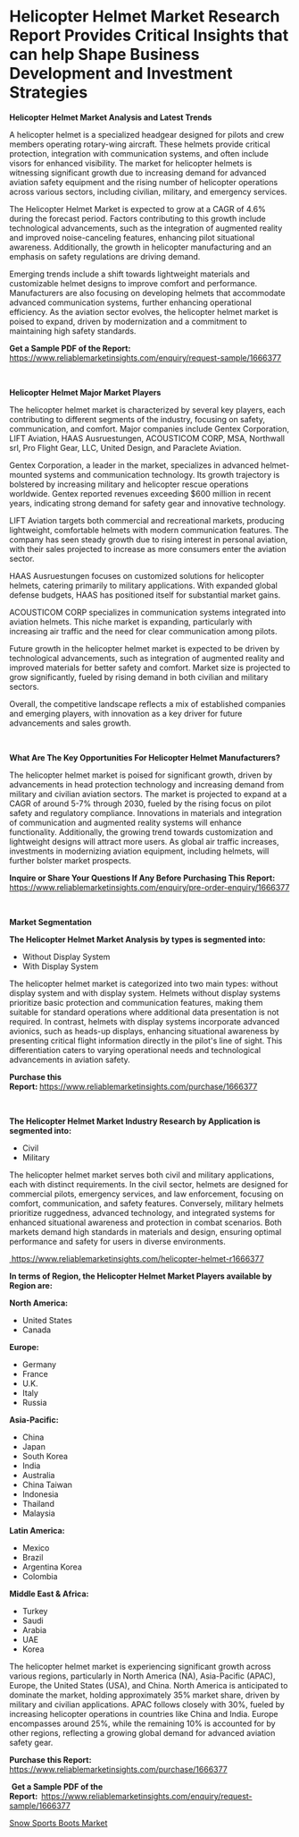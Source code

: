 <p><h1>Helicopter Helmet Market Research Report Provides Critical Insights that can help Shape Business Development and Investment Strategies</h1></p><p><strong>Helicopter Helmet Market Analysis and Latest Trends</strong></p>
<p><p>A helicopter helmet is a specialized headgear designed for pilots and crew members operating rotary-wing aircraft. These helmets provide critical protection, integration with communication systems, and often include visors for enhanced visibility. The market for helicopter helmets is witnessing significant growth due to increasing demand for advanced aviation safety equipment and the rising number of helicopter operations across various sectors, including civilian, military, and emergency services.</p><p>The Helicopter Helmet Market is expected to grow at a CAGR of 4.6% during the forecast period. Factors contributing to this growth include technological advancements, such as the integration of augmented reality and improved noise-canceling features, enhancing pilot situational awareness. Additionally, the growth in helicopter manufacturing and an emphasis on safety regulations are driving demand. </p><p>Emerging trends include a shift towards lightweight materials and customizable helmet designs to improve comfort and performance. Manufacturers are also focusing on developing helmets that accommodate advanced communication systems, further enhancing operational efficiency. As the aviation sector evolves, the helicopter helmet market is poised to expand, driven by modernization and a commitment to maintaining high safety standards.</p></p>
<p><strong>Get a Sample PDF of the Report:&nbsp;</strong> <a href="https://www.reliablemarketinsights.com/enquiry/request-sample/1666377?utm_campaign=2982&utm_medium=2&utm_source=Github&utm_content=ia&utm_term=05042025&utm_id=helicopter-helmet">https://www.reliablemarketinsights.com/enquiry/request-sample/1666377</a></p>
<p>&nbsp;</p>
<p><strong>Helicopter Helmet Major Market Players</strong></p>
<p><p>The helicopter helmet market is characterized by several key players, each contributing to different segments of the industry, focusing on safety, communication, and comfort. Major companies include Gentex Corporation, LIFT Aviation, HAAS Ausruestungen, ACOUSTICOM CORP, MSA, Northwall srl, Pro Flight Gear, LLC, United Design, and Paraclete Aviation. </p><p>Gentex Corporation, a leader in the market, specializes in advanced helmet-mounted systems and communication technology. Its growth trajectory is bolstered by increasing military and helicopter rescue operations worldwide. Gentex reported revenues exceeding $600 million in recent years, indicating strong demand for safety gear and innovative technology.</p><p>LIFT Aviation targets both commercial and recreational markets, producing lightweight, comfortable helmets with modern communication features. The company has seen steady growth due to rising interest in personal aviation, with their sales projected to increase as more consumers enter the aviation sector.</p><p>HAAS Ausruestungen focuses on customized solutions for helicopter helmets, catering primarily to military applications. With expanded global defense budgets, HAAS has positioned itself for substantial market gains.</p><p>ACOUSTICOM CORP specializes in communication systems integrated into aviation helmets. This niche market is expanding, particularly with increasing air traffic and the need for clear communication among pilots.</p><p>Future growth in the helicopter helmet market is expected to be driven by technological advancements, such as integration of augmented reality and improved materials for better safety and comfort. Market size is projected to grow significantly, fueled by rising demand in both civilian and military sectors.</p><p>Overall, the competitive landscape reflects a mix of established companies and emerging players, with innovation as a key driver for future advancements and sales growth.</p></p>
<p>&nbsp;</p>
<p><strong>What Are The Key Opportunities For Helicopter Helmet Manufacturers?</strong></p>
<p><p>The helicopter helmet market is poised for significant growth, driven by advancements in head protection technology and increasing demand from military and civilian aviation sectors. The market is projected to expand at a CAGR of around 5-7% through 2030, fueled by the rising focus on pilot safety and regulatory compliance. Innovations in materials and integration of communication and augmented reality systems will enhance functionality. Additionally, the growing trend towards customization and lightweight designs will attract more users. As global air traffic increases, investments in modernizing aviation equipment, including helmets, will further bolster market prospects.</p></p>
<p><strong>Inquire or Share Your Questions If Any Before Purchasing This Report:</strong> <a href="https://www.reliablemarketinsights.com/enquiry/pre-order-enquiry/1666377?utm_campaign=2982&utm_medium=2&utm_source=Github&utm_content=ia&utm_term=05042025&utm_id=helicopter-helmet">https://www.reliablemarketinsights.com/enquiry/pre-order-enquiry/1666377</a></p>
<p>&nbsp;</p>
<p><strong>Market Segmentation</strong></p>
<p><strong>The Helicopter Helmet Market Analysis by types is segmented into:</strong></p>
<p><ul><li>Without Display System</li><li>With Display System</li></ul></p>
<p><p>The helicopter helmet market is categorized into two main types: without display system and with display system. Helmets without display systems prioritize basic protection and communication features, making them suitable for standard operations where additional data presentation is not required. In contrast, helmets with display systems incorporate advanced avionics, such as heads-up displays, enhancing situational awareness by presenting critical flight information directly in the pilot's line of sight. This differentiation caters to varying operational needs and technological advancements in aviation safety.</p></p>
<p><strong>Purchase this Report:&nbsp;</strong><a href="https://www.reliablemarketinsights.com/purchase/1666377?utm_campaign=2982&utm_medium=2&utm_source=Github&utm_content=ia&utm_term=05042025&utm_id=helicopter-helmet">https://www.reliablemarketinsights.com/purchase/1666377</a></p>
<p>&nbsp;</p>
<p><strong>The Helicopter Helmet Market Industry Research by Application is segmented into:</strong></p>
<p><ul><li>Civil</li><li>Military</li></ul></p>
<p><p>The helicopter helmet market serves both civil and military applications, each with distinct requirements. In the civil sector, helmets are designed for commercial pilots, emergency services, and law enforcement, focusing on comfort, communication, and safety features. Conversely, military helmets prioritize ruggedness, advanced technology, and integrated systems for enhanced situational awareness and protection in combat scenarios. Both markets demand high standards in materials and design, ensuring optimal performance and safety for users in diverse environments.</p></p>
<p><a href="https://www.reliablemarketinsights.com/helicopter-helmet-r1666377?utm_campaign=2982&utm_medium=2&utm_source=Github&utm_content=ia&utm_term=05042025&utm_id=helicopter-helmet">&nbsp;https://www.reliablemarketinsights.com/helicopter-helmet-r1666377</a></p>
<p><strong>In terms of Region, the Helicopter Helmet Market Players available by Region are:</strong></p>
<p>
    <p> <strong> North America: </strong>
        <ul>
            <li>United States</li>
            <li>Canada</li>
        </ul>
        </p> 
    <p> <strong> Europe: </strong>
        <ul>
            <li>Germany</li>
            <li>France</li>
            <li>U.K.</li>
            <li>Italy</li>
            <li>Russia</li>
        </ul>
        </p> 
    <p> <strong> Asia-Pacific: </strong>
        <ul>
            <li>China</li>
            <li>Japan</li>
            <li>South Korea</li>
            <li>India</li>
            <li>Australia</li>
            <li>China Taiwan</li>
            <li>Indonesia</li>
            <li>Thailand</li>
            <li>Malaysia</li>
        </ul>
        </p> 
    <p> <strong> Latin America: </strong>
        <ul>
            <li>Mexico</li>
            <li>Brazil</li>
            <li>Argentina Korea</li>
            <li>Colombia</li>
        </ul>
        </p> 
    <p> <strong> Middle East & Africa: </strong>
        <ul>
            <li>Turkey</li>
            <li>Saudi</li>
            <li>Arabia</li>
            <li>UAE</li>
            <li>Korea</li>
        </ul>
    </p>
    </p>
<p><p>The helicopter helmet market is experiencing significant growth across various regions, particularly in North America (NA), Asia-Pacific (APAC), Europe, the United States (USA), and China. North America is anticipated to dominate the market, holding approximately 35% market share, driven by military and civilian applications. APAC follows closely with 30%, fueled by increasing helicopter operations in countries like China and India. Europe encompasses around 25%, while the remaining 10% is accounted for by other regions, reflecting a growing global demand for advanced aviation safety gear.</p></p>
<p><strong>Purchase this Report: </strong><a href="https://www.reliablemarketinsights.com/purchase/1666377?utm_campaign=2982&utm_medium=2&utm_source=Github&utm_content=ia&utm_term=05042025&utm_id=helicopter-helmet">https://www.reliablemarketinsights.com/purchase/1666377</a></p>
<p>&nbsp;<strong>Get a Sample PDF of the Report:&nbsp;&nbsp;</strong><a href="https://www.reliablemarketinsights.com/enquiry/request-sample/1666377?utm_campaign=2982&utm_medium=2&utm_source=Github&utm_content=ia&utm_term=05042025&utm_id=helicopter-helmet">https://www.reliablemarketinsights.com/enquiry/request-sample/1666377</a></p>
<p><strong></strong></p>
<p><p><a href="https://github.com/zanoligarav/Market-Research-Report-List-1/blob/main/snow-sports-boots-market.md?utm_campaign=2982&utm_medium=2&utm_source=Github&utm_content=ia&utm_term=05042025&utm_id=helicopter-helmet">Snow Sports Boots Market</a></p></p>
